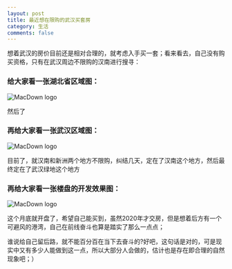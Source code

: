 ```yaml
---
layout: post
title: 最近想在限购的武汉买套房
category: 生活
comments: false
---
```


 
 想着武汉的房价目前还是相对合理的，就考虑入手买一套；看来看去，自己没有购买资格，只有在武汉周边不限购的汉南进行搜寻：
 
### 给大家看一张湖北省区域图：
![MacDown logo](https://github.com/iWatching/blog/blob/gh-pages/images/hubei_region.jpg?raw=true)

然后了
### 再给大家看一张武汉区域图：

![MacDown logo](https://github.com/iWatching/blog/blob/gh-pages/images/wuhan_regions.png?raw=true)

目前了，就汉南和新洲两个地方不限购，纠结几天，定在了汉南这个地方，然后最终定在了武汉绿地这个地方

### 再给大家看一张楼盘的开发效果图：

![MacDown logo](https://github.com/iWatching/blog/blob/gh-pages/images/wuhan_green.jpg?raw=true)

这个月底就开盘了，希望自己能买到，虽然2020年才交房，但是想着后方有一个可避风的港湾，自己在前线奋斗也算是踏实了那么一点点；

谁说给自己留后路，就不能百分百在当下去奋斗的?好吧，这句话是对的，可是现实中又有多少人能做到这一点，所以大部分人会做的，估计也是存在即合理的自然现象吧；）


